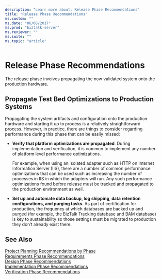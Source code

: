 ```yaml
---
description: "Learn more about: Release Phase Recommendations"
title: "Release Phase Recommendations"
ms.custom: ""
ms.date: "06/08/2017"
ms.prod: "biztalk-server"
ms.reviewer: ""
ms.suite: ""
ms.topic: "article"
---
```

# Release Phase Recommendations
The release phase involves propagating the now validated system onto the production hardware.  
  
## Propagate Test Bed Optimizations to Production Systems  
 Propagating the system artifacts and configuration onto the production hardware and starting it up to process is a relatively straightforward process. However, in practice, there are things to consider regarding performance during this phase that can be easily missed:  
  
-   **Verify that platform optimizations are propagated**. During implementation and verification, it is common to implement any number of platform level performance optimizations.  
  
     For example, when using an isolated adapter such as HTTP on Internet Information Server (IIS), there are a number of common performance optimizations that can be used such as increasing the number of processes in IIS in which the adapters will run. Any such performance optimizations found before release must be tracked and propagated to the production environment as well.  
  
-   **Set up and automate data backup, log shipping, data retention configurations, and purging tasks**. As part of certification for production, the frequency at which databases are backed up and purged (for example, the BizTalk Tracking database and BAM database) is key to sustainability so those settings must be migrated to production they don’t already exist there.  
  
## See Also  
 [Project Planning Recommendations by Phase](../core/project-planning-recommendations-by-phase.md)   
 [Requirements Phase Recommendations](../core/requirements-phase-recommendations.md)   
 [Design Phase Recommendations](../core/design-phase-recommendations.md)   
 [Implementation Phase Recommendations](../core/implementation-phase-recommendations.md)   
 [Verification Phase Recommendations](../core/verification-phase-recommendations.md)

